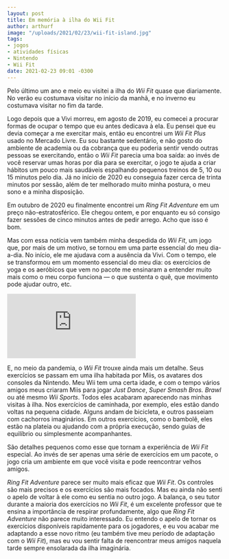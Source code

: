 ```yaml
---
layout: post
title: Em memória à ilha do Wii Fit
author: arthurf
image: "/uploads/2021/02/23/wii-fit-island.jpg"
tags:
- jogos
- atividades físicas
- Nintendo
- Wii Fit
date: 2021-02-23 09:01 -0300
---
```

Pelo último um ano e meio eu visitei a ilha do *Wii Fit* quase que diariamente. No verão eu costumava visitar no início da manhã, e no inverno eu costumava visitar no fim da tarde.

Logo depois que a Vivi morreu, em agosto de 2019, eu comecei a procurar formas de ocupar o tempo que eu antes dedicava à ela. Eu pensei que eu devia começar a me exercitar mais, então eu encontrei um *Wii Fit Plus* usado no Mercado Livre. Eu sou bastante sedentário, e não gosto do ambiente de academia ou da cobrança que eu poderia sentir vendo outras pessoas se exercitando, então o *Wii Fit* parecia uma boa saída: ao invés de você reservar umas horas por dia para se exercitar, o jogo te ajuda a criar hábitos um pouco mais saudáveis espalhando pequenos treinos de 5, 10 ou 15 minutos pelo dia. Já no início de 2020 eu conseguia fazer cerca de trinta minutos por sessão, além de ter melhorado muito minha postura, o meu sono e a minha disposição.

Em outubro de 2020 eu finalmente encontrei um *Ring Fit Adventure* em um preço não-estratosférico. Ele chegou ontem, e por enquanto eu só consigo fazer sessões de cinco minutos antes de pedir arrego. Acho que isso é bom.

Mas com essa notícia vem também minha despedida do *Wii Fit*, um jogo que, por mais de um motivo, se tornou em uma parte essencial do meu dia-a-dia. No início, ele me ajudava com a ausência da Vivi. Com o tempo, ele se transformou em um momento essencial do meu dia: os exercícios de yoga e os aeróbicos que vem no pacote me ensinaram a entender muito mais como o meu corpo funciona — o que sustenta o quê, que movimento pode ajudar outro, etc.

<iframe class="full-width" src="https://www.youtube.com/embed/b2cbqhVjbrI" frameborder="0" allow="accelerometer; autoplay; clipboard-write; encrypted-media; gyroscope; picture-in-picture" allowfullscreen></iframe>

E, no meio da pandemia, o *Wii Fit* trouxe ainda mais um detalhe. Seus exercícios se passam em uma ilha habitada por Miis, os avatares dos consoles da Nintendo. Meu Wii tem uma certa idade, e com o tempo vários amigos meus criaram Miis para jogar *Just Dance*, *Super Smash Bros. Brawl* ou até mesmo *Wii Sports*. Todos eles acabaram aparecendo nas minhas visitas à ilha. Nos exercícios de caminhada, por exemplo, eles estão dando voltas na pequena cidade. Alguns andam de bicicleta, e outros passeiam com cachorros imaginários. Em outros exercícios, como o bambolê, eles estão na plateia ou ajudando com a própria execução, sendo guias de equilíbrio ou simplesmente acompanhantes.

São detalhes pequenos como esse que tornam a experiência de *Wii Fit* especial. Ao invés de ser apenas uma série de exercícios em um pacote, o jogo cria um ambiente em que você visita e pode reencontrar velhos amigos.

*Ring Fit Adventure* parece ser muito mais eficaz que *Wii Fit*. Os controles são mais precisos e os exercícios são mais focados. Mas eu ainda não senti o apelo de voltar à ele como eu sentia no outro jogo. A balança, o seu tutor durante a maioria dos exercícios no *Wii Fit*, é um excelente professor que te ensina a importância de respirar profundamente, algo que *Ring Fit Adventure* não parece muito interessado. Eu entendo o apelo de tornar os exercícios disponíveis rapidamente para os jogadores, e eu vou acabar me adaptando a esse novo ritmo (eu também tive meu período de adaptação com o *Wii Fit*), mas eu vou sentir falta de reencontrar meus amigos naquela tarde sempre ensolarada da ilha imaginária.
